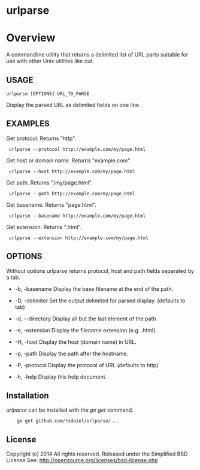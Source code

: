 urlparse
========

# Overview

A commandline utility that returns a delimited list of URL parts suitable
for use with other Unix utilities like _cut_.

## USAGE 

    urlparse [OPTIONS] URL_TO_PARSE

Display the parsed URL as delimited fields on one line.

## EXAMPLES


Get protocol. Returns "http".
 
     urlparse --protocol http://example.com/my/page.html


Get host or domain name.  Returns "example.com".
 
     urlparse --host http://example.com/my/page.html


Get path. Returns "/my/page.html".
 
     urlparse --path http://example.com/my/page.html


Get basename. Returns "page.html".
 
     urlparse --basename http://example.com/my/page.html


Get extension. Returns ".html".
 
     urlparse --extension http://example.com/my/page.html


## OPTIONS

Without options urlparse returns protocol, host and path fields 
separated by a tab.

+  -b, -basename	Display the base filename at the end of the path.
+  -D, -delimiter	Set the output delimited for parsed display. (defaults to tab)
+  -d, --directory    Display all but the last element of the path
+  -e, -extension	Display the filename extension (e.g. .html).
+  -H, -host	Display the host (domain name) in URL.
+  -p, -path	Display the path after the hostname.
+  -P, -protocol	Display the protocol of URL (defaults to http)

+  -h, -help	Display this help document.

## Installation

_urlparse_ can be installed with the *go get* command.

```
    go get github.com/rsdoiel/urlparse/...
```


## License

Copyright (c) 2014 All rights reserved.
Released under the Simplified BSD License
See: http://opensource.org/licenses/bsd-license.php 

